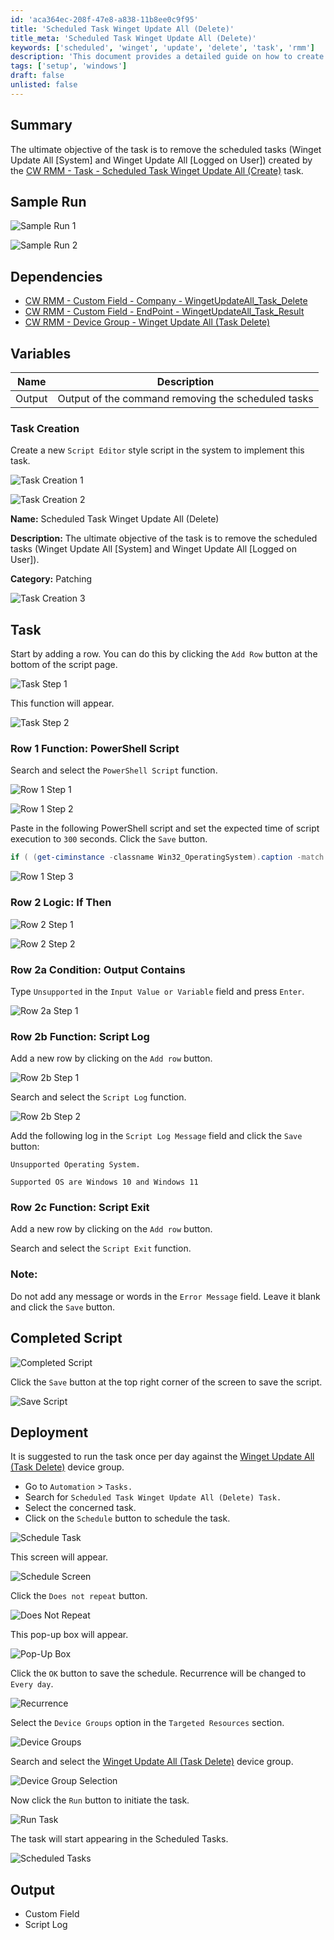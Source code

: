 ```yaml
---
id: 'aca364ec-208f-47e8-a838-11b8ee0c9f95'
title: 'Scheduled Task Winget Update All (Delete)'
title_meta: 'Scheduled Task Winget Update All (Delete)'
keywords: ['scheduled', 'winget', 'update', 'delete', 'task', 'rmm']
description: 'This document provides a detailed guide on how to create and deploy a task to remove scheduled tasks related to the Winget Update All feature in ConnectWise RMM. It includes sample runs, dependencies, variables, task creation steps, and deployment instructions.'
tags: ['setup', 'windows']
draft: false
unlisted: false
---
```


## Summary

The ultimate objective of the task is to remove the scheduled tasks (Winget Update All [System] and Winget Update All [Logged on User]) created by the [CW RMM - Task - Scheduled Task Winget Update All (Create)](<./Scheduled Task Winget Update All (Create).md>) task.

## Sample Run

![Sample Run 1](../../../static/img/Scheduled-Task-Winget-Update-All-(Delete)/image_1.png)

![Sample Run 2](../../../static/img/Scheduled-Task-Winget-Update-All-(Delete)/image_2.png)

## Dependencies

- [CW RMM - Custom Field - Company - WingetUpdateAll_Task_Delete](<../custom-fields/Company - WingetUpdateAll_Task_Delete.md>)
- [CW RMM - Custom Field - EndPoint - WingetUpdateAll_Task_Result](<../custom-fields/EndPoint - WingetUpdateAll_Task_Result.md>)
- [CW RMM - Device Group - Winget Update All (Task Delete)](<../groups/Winget Update All (Task Delete).md>)

## Variables

| Name   | Description                                               |
|--------|-----------------------------------------------------------|
| Output | Output of the command removing the scheduled tasks       |

### Task Creation

Create a new `Script Editor` style script in the system to implement this task.

![Task Creation 1](../../../static/img/Scheduled-Task-Winget-Update-All-(Delete)/image_3.png)

![Task Creation 2](../../../static/img/Scheduled-Task-Winget-Update-All-(Delete)/image_4.png)

**Name:** Scheduled Task Winget Update All (Delete)

**Description:** The ultimate objective of the task is to remove the scheduled tasks (Winget Update All [System] and Winget Update All [Logged on User]).

**Category:** Patching

![Task Creation 3](../../../static/img/Scheduled-Task-Winget-Update-All-(Delete)/image_5.png)

## Task

Start by adding a row. You can do this by clicking the `Add Row` button at the bottom of the script page.

![Task Step 1](../../../static/img/Scheduled-Task-Winget-Update-All-(Delete)/image_6.png)

This function will appear.

![Task Step 2](../../../static/img/Scheduled-Task-Winget-Update-All-(Delete)/image_7.png)

### Row 1 Function: PowerShell Script

Search and select the `PowerShell Script` function.

![Row 1 Step 1](../../../static/img/Scheduled-Task-Winget-Update-All-(Delete)/image_8.png)

![Row 1 Step 2](../../../static/img/Scheduled-Task-Winget-Update-All-(Delete)/image_9.png)

Paste in the following PowerShell script and set the expected time of script execution to `300` seconds. Click the `Save` button.

```powershell
if ( (get-ciminstance -classname Win32_OperatingSystem).caption -match 'Windows 1[01]' ) { 'Supported' } else { 'Unsupported' }
```

![Row 1 Step 3](../../../static/img/Scheduled-Task-Winget-Update-All-(Delete)/image_10.png)

### Row 2 Logic: If Then

![Row 2 Step 1](../../../static/img/Scheduled-Task-Winget-Update-All-(Delete)/image_11.png)

![Row 2 Step 2](../../../static/img/Scheduled-Task-Winget-Update-All-(Delete)/image_12.png)

### Row 2a Condition: Output Contains

Type `Unsupported` in the `Input Value or Variable` field and press `Enter`.

![Row 2a Step 1](../../../static/img/Scheduled-Task-Winget-Update-All-(Delete)/image_13.png)

### Row 2b Function: Script Log

Add a new row by clicking on the `Add row` button.

![Row 2b Step 1](../../../static/img/Scheduled-Task-Winget-Update-All-(Delete)/image_14.png)

Search and select the `Script Log` function.

![Row 2b Step 2](../../../static/img/Scheduled-Task-Winget-Update-All-(Delete)/image_15.png)

Add the following log in the `Script Log Message` field and click the `Save` button:

```plaintext
Unsupported Operating System.
```

```plaintext
Supported OS are Windows 10 and Windows 11
```

### Row 2c Function: Script Exit

Add a new row by clicking on the `Add row` button.

Search and select the `Script Exit` function.

### Note:
Do not add any message or words in the `Error Message` field. Leave it blank and click the `Save` button.

## Completed Script

![Completed Script](../../../static/img/Scheduled-Task-Winget-Update-All-(Delete)/image_16.png)

Click the `Save` button at the top right corner of the screen to save the script.

![Save Script](../../../static/img/Scheduled-Task-Winget-Update-All-(Delete)/image_17.png)

## Deployment

It is suggested to run the task once per day against the [Winget Update All (Task Delete)](<../groups/Winget Update All (Task Delete).md>) device group.

- Go to `Automation` > `Tasks.`
- Search for `Scheduled Task Winget Update All (Delete) Task.`
- Select the concerned task.
- Click on the `Schedule` button to schedule the task.

![Schedule Task](../../../static/img/Scheduled-Task-Winget-Update-All-(Delete)/image_18.png)

This screen will appear.

![Schedule Screen](../../../static/img/Scheduled-Task-Winget-Update-All-(Delete)/image_19.png)

Click the `Does not repeat` button.

![Does Not Repeat](../../../static/img/Scheduled-Task-Winget-Update-All-(Delete)/image_20.png)

This pop-up box will appear.

![Pop-Up Box](../../../static/img/Scheduled-Task-Winget-Update-All-(Delete)/image_21.png)

Click the `OK` button to save the schedule. Recurrence will be changed to `Every day`.

![Recurrence](../../../static/img/Scheduled-Task-Winget-Update-All-(Delete)/image_22.png)

Select the `Device Groups` option in the `Targeted Resources` section.

![Device Groups](../../../static/img/Scheduled-Task-Winget-Update-All-(Delete)/image_23.png)

Search and select the [Winget Update All (Task Delete)](<../groups/Winget Update All (Task Delete).md>) device group.

![Device Group Selection](../../../static/img/Scheduled-Task-Winget-Update-All-(Delete)/image_24.png)

Now click the `Run` button to initiate the task.

![Run Task](../../../static/img/Scheduled-Task-Winget-Update-All-(Delete)/image_25.png)

The task will start appearing in the Scheduled Tasks.

![Scheduled Tasks](../../../static/img/Scheduled-Task-Winget-Update-All-(Delete)/image_26.png)

## Output

- Custom Field
- Script Log
